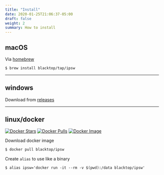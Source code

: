 ```yaml
---
title: "Install"
date: 2020-01-25T21:06:37-05:00
draft: false
weight: 2
summary: How to install
---
```


## macOS

Via [homebrew](https://brew.sh)

```bash
$ brew install blacktop/tap/ipsw
```

---

## windows

Download from [releases](https://github.com/blacktop/ipsw/releases/latest)

---

## linux/docker

[![Docker Stars](https://img.shields.io/docker/stars/blacktop/ipsw.svg)](https://hub.docker.com/r/blacktop/ipsw/) [![Docker Pulls](https://img.shields.io/docker/pulls/blacktop/ipsw.svg)](https://hub.docker.com/r/blacktop/ipsw/) [![Docker Image](https://img.shields.io/badge/docker%20image-114MB-blue.svg)](https://hub.docker.com/r/blacktop/ipsw/)

Download docker image

```bash
$ docker pull blacktop/ipsw
```

Create `alias` to use like a binary

```
$ alias ipsw='docker run -it --rm -v $(pwd):/data blacktop/ipsw'
```
